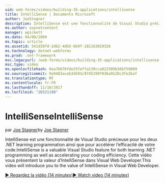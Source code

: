 ```yaml
---
uid: web-forms/videos/building-35-applications/intellisense
title: IntelliSense | Documents Microsoft
author: JoeStagner
description: IntelliSense est une fonctionnalité de Visual Studio précieuse pour les deux .NET learning programmation ainsi que pour accélérer l’efficacité de votre code. Cette vidéo présente...
ms.author: aspnetcontent
manager: wpickett
ms.date: 04/09/2009
ms.topic: article
ms.assetid: 541d38fd-2d62-4db5-bb9f-182163829326
ms.technology: dotnet-webforms
ms.prod: .net-framework
msc.legacyurl: /web-forms/videos/building-35-applications/intellisense
msc.type: video
ms.openlocfilehash: 0aa76676fde25feffa139cca022509b30bf59009
ms.sourcegitcommit: 9a9483aceb34591c97451997036a9120c3fe2baf
ms.translationtype: MT
ms.contentlocale: fr-FR
ms.lasthandoff: 11/10/2017
ms.locfileid: "26521198"
---
```

<a name="intellisense"></a><span data-ttu-id="a491a-104">IntelliSense</span><span class="sxs-lookup"><span data-stu-id="a491a-104">IntelliSense</span></span>
====================
<span data-ttu-id="a491a-105">par [Joe Stagner](https://github.com/JoeStagner)</span><span class="sxs-lookup"><span data-stu-id="a491a-105">by [Joe Stagner](https://github.com/JoeStagner)</span></span>

<span data-ttu-id="a491a-106">IntelliSense est une fonctionnalité de Visual Studio précieuse pour les deux .NET learning programmation ainsi que pour accélérer l’efficacité de votre code.</span><span class="sxs-lookup"><span data-stu-id="a491a-106">IntelliSense is a valuable Visual Studio feature for both learning .NET programming as well as accelerating your coding efficiency.</span></span> <span data-ttu-id="a491a-107">Cette vidéo vous présentent la valeur d’IntelliSense dans Visual Web Developer.</span><span class="sxs-lookup"><span data-stu-id="a491a-107">This video will introduce you to the value of IntelliSense in Visual Web Developer.</span></span>

[<span data-ttu-id="a491a-108">&#9654; Regardez la vidéo (14 minutes)</span><span class="sxs-lookup"><span data-stu-id="a491a-108">&#9654; Watch video (14 minutes)</span></span>](https://channel9.msdn.com/Blogs/ASP-NET-Site-Videos/intellisense)
